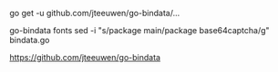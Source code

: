 go get -u github.com/jteeuwen/go-bindata/...

go-bindata fonts
sed -i "s/package main/package base64captcha/g" bindata.go


https://github.com/jteeuwen/go-bindata